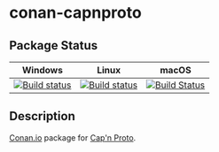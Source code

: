 # conan-capnproto

## Package Status

| Windows | Linux | macOS |
|:-------:|:-----:|:-----:|
|[![Build status](https://ci.appveyor.com/api/projects/status/nr6bm1ynvplx6uj3/branch/testing%2F0.8.0?svg=true)](https://ci.appveyor.com/project/SpaceIm/conan-capnproto)|[![Build status](https://github.com/SpaceIm/conan-capnproto/workflows/.github/workflows/conan.yml/badge.svg?branch=testing%2F0.8.0)](https://github.com/SpaceIm/conan-capnproto/actions?query=branch%3Atesting%2F0.8.0)|[![Build Status](https://travis-ci.com/SpaceIm/conan-capnproto.svg?branch=testing%2F0.8.0)](https://travis-ci.com/SpaceIm/conan-capnproto)|

## Description

[Conan.io](https://conan.io) package for [Cap'n Proto](https://github.com/capnproto/capnproto).
